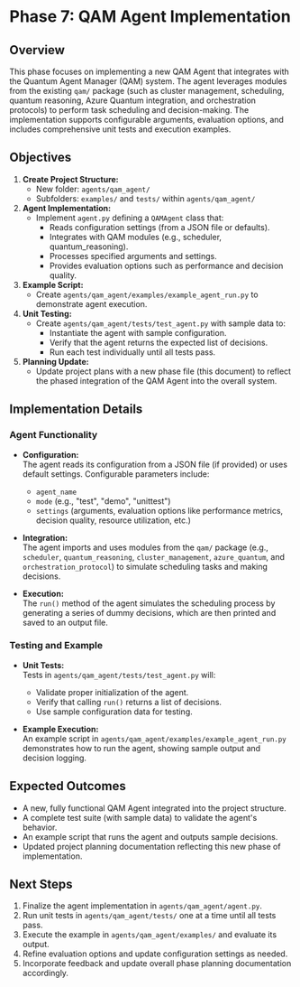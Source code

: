 # Phase 7: QAM Agent Implementation

## Overview
This phase focuses on implementing a new QAM Agent that integrates with the Quantum Agent Manager (QAM) system. The agent leverages modules from the existing `qam/` package (such as cluster management, scheduling, quantum reasoning, Azure Quantum integration, and orchestration protocols) to perform task scheduling and decision-making. The implementation supports configurable arguments, evaluation options, and includes comprehensive unit tests and execution examples.

## Objectives
1. **Create Project Structure:**
   - New folder: `agents/qam_agent/`
   - Subfolders: `examples/` and `tests/` within `agents/qam_agent/`
2. **Agent Implementation:**
   - Implement `agent.py` defining a `QAMAgent` class that:
     - Reads configuration settings (from a JSON file or defaults).
     - Integrates with QAM modules (e.g., scheduler, quantum_reasoning).
     - Processes specified arguments and settings.
     - Provides evaluation options such as performance and decision quality.
3. **Example Script:**
   - Create `agents/qam_agent/examples/example_agent_run.py` to demonstrate agent execution.
4. **Unit Testing:**
   - Create `agents/qam_agent/tests/test_agent.py` with sample data to:
     - Instantiate the agent with sample configuration.
     - Verify that the agent returns the expected list of decisions.
     - Run each test individually until all tests pass.
5. **Planning Update:**
   - Update project plans with a new phase file (this document) to reflect the phased integration of the QAM Agent into the overall system.

## Implementation Details

### Agent Functionality
- **Configuration:**  
  The agent reads its configuration from a JSON file (if provided) or uses default settings. Configurable parameters include:
  - `agent_name`
  - `mode` (e.g., "test", "demo", "unittest")
  - `settings` (arguments, evaluation options like performance metrics, decision quality, resource utilization, etc.)

- **Integration:**  
  The agent imports and uses modules from the `qam/` package (e.g., `scheduler`, `quantum_reasoning`, `cluster_management`, `azure_quantum`, and `orchestration_protocol`) to simulate scheduling tasks and making decisions.

- **Execution:**  
  The `run()` method of the agent simulates the scheduling process by generating a series of dummy decisions, which are then printed and saved to an output file.

### Testing and Example
- **Unit Tests:**  
  Tests in `agents/qam_agent/tests/test_agent.py` will:
  - Validate proper initialization of the agent.
  - Verify that calling `run()` returns a list of decisions.
  - Use sample configuration data for testing.

- **Example Execution:**  
  An example script in `agents/qam_agent/examples/example_agent_run.py` demonstrates how to run the agent, showing sample output and decision logging.

## Expected Outcomes
- A new, fully functional QAM Agent integrated into the project structure.
- A complete test suite (with sample data) to validate the agent's behavior.
- An example script that runs the agent and outputs sample decisions.
- Updated project planning documentation reflecting this new phase of implementation.

## Next Steps
1. Finalize the agent implementation in `agents/qam_agent/agent.py`.
2. Run unit tests in `agents/qam_agent/tests/` one at a time until all tests pass.
3. Execute the example in `agents/qam_agent/examples/` and evaluate its output.
4. Refine evaluation options and update configuration settings as needed.
5. Incorporate feedback and update overall phase planning documentation accordingly.